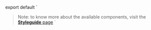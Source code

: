 export default `
> Note: to know more about the available components, visit the [**Styleguide** page](styleguide.vtex.com)
`
